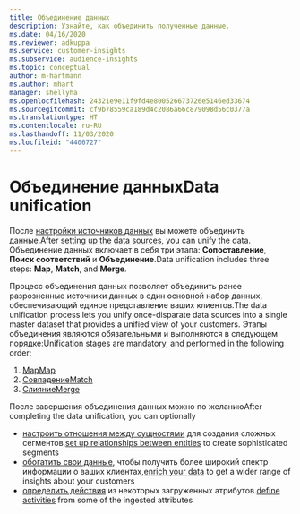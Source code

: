 ```yaml
---
title: Объединение данных
description: Узнайте, как объединить полученные данные.
ms.date: 04/16/2020
ms.reviewer: adkuppa
ms.service: customer-insights
ms.subservice: audience-insights
ms.topic: conceptual
author: m-hartmann
ms.author: mhart
manager: shellyha
ms.openlocfilehash: 24321e9e11f9fd4e800526673726e5146ed33674
ms.sourcegitcommit: cf9b78559ca189d4c2086a66c879098d56c0377a
ms.translationtype: HT
ms.contentlocale: ru-RU
ms.lasthandoff: 11/03/2020
ms.locfileid: "4406727"
---
```

# <a name="data-unification"></a><span data-ttu-id="ec206-103">Объединение данных</span><span class="sxs-lookup"><span data-stu-id="ec206-103">Data unification</span></span>

<span data-ttu-id="ec206-104">После [настройки источников данных](data-sources.md) вы можете объединить данные.</span><span class="sxs-lookup"><span data-stu-id="ec206-104">After [setting up the data sources](data-sources.md), you can unify the data.</span></span> <span data-ttu-id="ec206-105">Объединение данных включает в себя три этапа: **Сопоставление**, **Поиск соответствий** и **Объединение**.</span><span class="sxs-lookup"><span data-stu-id="ec206-105">Data unification includes three steps: **Map**, **Match**, and **Merge**.</span></span>

<span data-ttu-id="ec206-106">Процесс объединения данных позволяет объединить ранее разрозненные источники данных в один основной набор данных, обеспечивающий единое представление ваших клиентов.</span><span class="sxs-lookup"><span data-stu-id="ec206-106">The data unification process lets you unify once-disparate data sources into a single master dataset that provides a unified view of your customers.</span></span> <span data-ttu-id="ec206-107">Этапы объединения являются обязательными и выполняются в следующем порядке:</span><span class="sxs-lookup"><span data-stu-id="ec206-107">Unification stages are mandatory, and performed in the following order:</span></span>

1. [<span data-ttu-id="ec206-108">Map</span><span class="sxs-lookup"><span data-stu-id="ec206-108">Map</span></span>](map-entities.md)
2. [<span data-ttu-id="ec206-109">Совпадение</span><span class="sxs-lookup"><span data-stu-id="ec206-109">Match</span></span>](match-entities.md)
3. [<span data-ttu-id="ec206-110">Слияние</span><span class="sxs-lookup"><span data-stu-id="ec206-110">Merge</span></span>](merge-entities.md)

<span data-ttu-id="ec206-111">После завершения объединения данных можно по желанию</span><span class="sxs-lookup"><span data-stu-id="ec206-111">After completing the data unification, you can optionally</span></span>

- <span data-ttu-id="ec206-112">[настроить отношения между сущностями](relationships.md) для создания сложных сегментов,</span><span class="sxs-lookup"><span data-stu-id="ec206-112">[set up relationships between entities](relationships.md) to create sophisticated segments</span></span>
- <span data-ttu-id="ec206-113">[обогатить свои данные](enrichment-hub.md), чтобы получить более широкий спектр информации о ваших клиентах,</span><span class="sxs-lookup"><span data-stu-id="ec206-113">[enrich your data](enrichment-hub.md) to get a wider range of insights about your customers</span></span>
- <span data-ttu-id="ec206-114">[определить действия](activities.md) из некоторых загруженных атрибутов.</span><span class="sxs-lookup"><span data-stu-id="ec206-114">[define activities](activities.md) from some of the ingested attributes</span></span>
